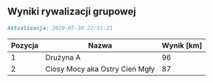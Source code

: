 ## Wyniki rywalizacji grupowej

```markdown
Aktualizacja: 2020-05-30 22:51:21
```

Pozycja | Nazwa | Wynik [km] |
------------ | -------------  | -------------
 1 |Drużyna A | 96 
 2 |Ciosy Mocy aka Ostry Cień Mgły | 87